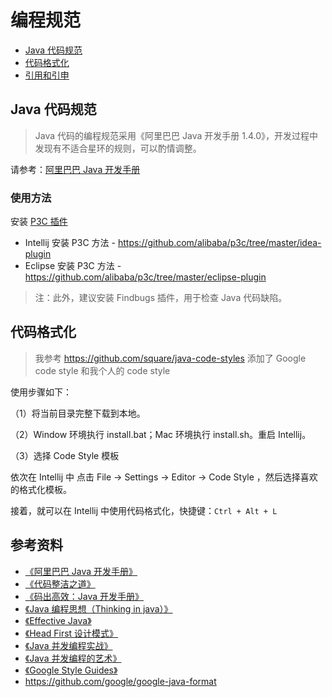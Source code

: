# 编程规范

<!-- TOC depthFrom:2 depthTo:2 -->

- [Java 代码规范](#java-代码规范)
- [代码格式化](#代码格式化)
- [引用和引申](#引用和引申)

<!-- /TOC -->

## Java 代码规范

> Java 代码的编程规范采用《阿里巴巴 Java 开发手册 1.4.0》，开发过程中发现有不适合星环的规则，可以酌情调整。

请参考：[阿里巴巴 Java 开发手册](https://github.com/alibaba/p3c/blob/master/阿里巴巴Java开发手册（详尽版）.pdf)

### 使用方法

安装 [P3C 插件](https://github.com/alibaba/p3c)

- Intellij 安装 P3C 方法 - https://github.com/alibaba/p3c/tree/master/idea-plugin
- Eclipse 安装 P3C 方法 - https://github.com/alibaba/p3c/tree/master/eclipse-plugin

> 注：此外，建议安装 Findbugs 插件，用于检查 Java 代码缺陷。

## 代码格式化

> 我参考 https://github.com/square/java-code-styles 添加了 Google code style 和我个人的 code style

使用步骤如下：

（1）将当前目录完整下载到本地。

（2）Window 环境执行 install.bat；Mac 环境执行 install.sh。重启 Intellij。

（3）选择 Code Style 模板

依次在 Intellij 中 点击 File -> Settings -> Editor -> Code Style ，然后选择喜欢的格式化模板。

接着，就可以在 Intellij 中使用代码格式化，快捷键：`Ctrl + Alt + L`

## 参考资料

- [《阿里巴巴 Java 开发手册》](https://book.douban.com/subject/27605355/)
- [《代码整洁之道》](https://book.douban.com/subject/4199741/)
- [《码出高效：Java 开发手册》](https://book.douban.com/subject/30333948/)
- [《Java 编程思想（Thinking in java）》](https://book.douban.com/subject/2130190/)
- [《Effective Java》](https://book.douban.com/subject/30412517/)
- [《Head First 设计模式》](https://book.douban.com/subject/2243615/)
- [《Java 并发编程实战》](https://book.douban.com/subject/10484692/)
- [《Java 并发编程的艺术》](https://book.douban.com/subject/26591326/)
- [《Google Style Guides》](https://google.github.io/styleguide/javaguide.html)
- https://github.com/google/google-java-format
